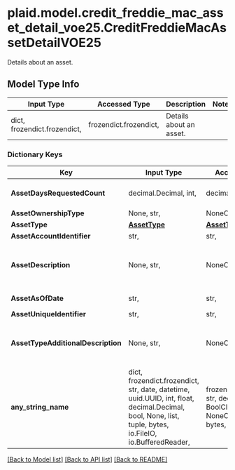 # plaid.model.credit_freddie_mac_asset_detail_voe25.CreditFreddieMacAssetDetailVOE25

Details about an asset.

## Model Type Info
Input Type | Accessed Type | Description | Notes
------------ | ------------- | ------------- | -------------
dict, frozendict.frozendict,  | frozendict.frozendict,  | Details about an asset. | 

### Dictionary Keys
Key | Input Type | Accessed Type | Description | Notes
------------ | ------------- | ------------- | ------------- | -------------
**AssetDaysRequestedCount** | decimal.Decimal, int,  | decimal.Decimal,  | The Number of days requested made to the Financial Institution. Example When looking for 3 months of data from the FI, pass in 90 days. | 
**AssetOwnershipType** | None, str,  | NoneClass, str,  | Ownership type of the asset account. | 
**AssetType** | [**AssetType**](AssetType.md) | [**AssetType**](AssetType.md) |  | 
**AssetAccountIdentifier** | str,  | str,  | A unique alphanumeric string identifying an asset. | 
**AssetDescription** | None, str,  | NoneClass, str,  | A text description that further defines the Asset. This could be used to describe the shares associated with the stocks, bonds or mutual funds, retirement funds or business owned that the borrower has disclosed (named) as an asset. | 
**AssetAsOfDate** | str,  | str,  | Account Report As of Date / Create Date. Format YYYY-MM-DD | 
**AssetUniqueIdentifier** | str,  | str,  | A vendor created unique Identifier. | 
**AssetTypeAdditionalDescription** | None, str,  | NoneClass, str,  | Additional Asset Decription some examples are Investment Tax-Deferred , Loan, 401K, 403B, Checking, Money Market, Credit Card,ROTH,529,Biller,ROLLOVER,CD,Savings,Investment Taxable, IRA, Mortgage, Line Of Credit. | 
**any_string_name** | dict, frozendict.frozendict, str, date, datetime, uuid.UUID, int, float, decimal.Decimal, bool, None, list, tuple, bytes, io.FileIO, io.BufferedReader,  | frozendict.frozendict, str, decimal.Decimal, BoolClass, NoneClass, tuple, bytes, FileIO | any string name can be used but the value must be the correct type | [optional]

[[Back to Model list]](../../README.md#documentation-for-models) [[Back to API list]](../../README.md#documentation-for-api-endpoints) [[Back to README]](../../README.md)

